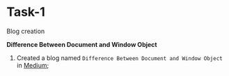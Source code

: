 # Task-1
Blog creation

**Difference Between Document and Window Object**

1. Created a blog named ```Difference Between Document and Window Object``` in [Medium](https://medium.com/@balasivam28/difference-between-document-and-window-objects-e4c65dd80780);